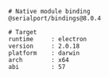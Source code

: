     # Native module binding
    @serialport/bindings@8.0.4
    
    # Target
    runtime     : electron 
    version     : 2.0.18
    platform    : darwin
    arch        : x64
    abi         : 57
